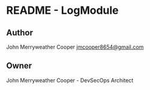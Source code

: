# README - LogModule

## Author
John Merryweather Cooper <jmcooper8654@gmail.com>

## Owner
John Merryweather Cooper - DevSecOps Architect